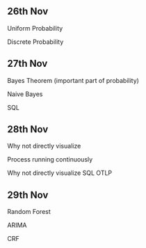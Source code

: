 ## 26th Nov

Uniform Probability

Discrete Probability

## 27th Nov

Bayes Theorem (important part of probability)

Naive Bayes 

SQL

## 28th Nov

Why not directly visualize

Process running continuously

Why not directly visualize SQL OTLP 

## 29th Nov

Random Forest

ARIMA

CRF
